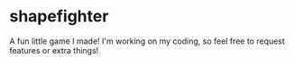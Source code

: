 # shapefighter
A fun little game I made! I'm working on my coding, so feel free to request features or extra things!
